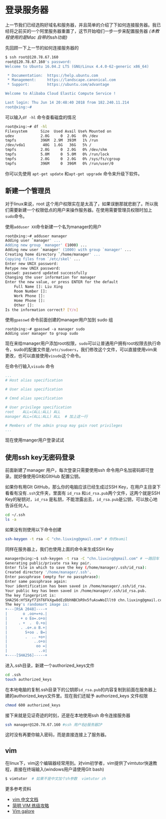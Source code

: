 # 登录服务器

上一节我们已经选购好域名和服务器，并且简单的介绍了下如何连接服务器。我已经将之前买的一个阿里服务器重置了，这节开始咱们一步一步来配置服务器 *(本教程使用的是Mac 自带的ssh功能)*

先回顾一下上一节的如何连接服务器的

```bash
$ ssh root@120.78.67.160
root@120.78.67.160's password:
Welcome to Ubuntu 16.04.2 LTS (GNU/Linux 4.4.0-62-generic x86_64)

 * Documentation:  https://help.ubuntu.com
 * Management:     https://landscape.canonical.com
 * Support:        https://ubuntu.com/advantage

Welcome to Alibaba Cloud Elastic Compute Service !

Last login: Thu Jun 14 20:48:40 2018 from 182.240.11.214
root@xing:~#
```

可以输入`df -hl` 命令查看磁盘的情况

```bash
root@xing:~# df -hl
Filesystem      Size  Used Avail Use% Mounted on
udev            2.0G     0  2.0G   0% /dev
tmpfs           396M  2.9M  393M   1% /run
/dev/vda1        40G  1.6G   36G   5% /
tmpfs           2.0G     0  2.0G   0% /dev/shm
tmpfs           5.0M     0  5.0M   0% /run/lock
tmpfs           2.0G     0  2.0G   0% /sys/fs/cgroup
tmpfs           396M     0  396M   0% /run/user/0
```

你可以先使用 `apt-get update`  和`apt-get upgrade` 命令来升级下软件。

## 新建一个管理员

对于linux来说，root 这个用户权限实在是太高了，如果误删那就悲剧了。所以我们需要新建一个权限低点的用户来操作服务器。在使用需要管理员权限时加上`sudo`命令。

使用`adduser XX`命令新建一个名为manager的用户

```bash
root@xing:~# adduser manager
Adding user `manager' ...
Adding new group `manager' (1000) ...
Adding new user `manager' (1000) with group `manager' ...
Creating home directory `/home/manager' ...
Copying files from `/etc/skel' ...
Enter new UNIX password:
Retype new UNIX password:
passwd: password updated successfully
Changing the user information for manager
Enter the new value, or press ENTER for the default
	Full Name []: Liu Xing
	Room Number []:
	Work Phone []:
	Home Phone []:
	Other []:
Is the information correct? [Y/n]
```

使用`gpasswd` 命令前面创建的manager用户加到 sudo 组

```
root@xing:~# gpasswd -a manager sudo
Adding user manager to group sudo
```

现在来给manager用户添加root权限，`sudo`可以让普通用户拥有root权限去执行命令，sudo的配置文件是`/etc/sudoers`，我们修改这个文件，可以直接使用vim来更改，也可以直接使用`visudo`这个命令。

在命令行输入`visudo` 命令

```yaml
...
# Host alias specification

# User alias specification

# Cmnd alias specification

# User privilege specification
root    ALL=(ALL:ALL) ALL
manager ALL=(ALL:ALL) ALL  # 加上这一行

# Members of the admin group may gain root privileges
...
```

现在使用manger用户登录试试

## 使用ssh key无密码登录

前面新建了manager 用户，每次登录只需要使用ssh 命令用户名加密码即可登录。就好像使用GIt和GItHub 配置公钥。

如果你有用GIt GitHub，那么你的电脑应该已经生成过SSH Key，在用户主目录下看看有没有`.ssh`文件夹，里面有 `id_rsa` 和`id_rsa.pub`两个文件，这两个就是SSH Key的秘钥对，`id_rsa` 是私钥，不能泄露出去，`id_rsa.pub`是公钥，可以放心地告诉任何人。

```bash
cd ~/.ssh
ls -a
```
如果没有则使用以下命令创建
```bash
ssh-keygen -t rsa -C "chn.liuxing@gmail.com" # 你的eamil
```

同样在服务器上，我们也使用上面的命令来生成SSH Key

```bash
manager@xing:~$ ssh-keygen -t rsa -C "chn.liuxing@gmail.com" # 一路回车
Generating public/private rsa key pair.
Enter file in which to save the key (/home/manager/.ssh/id_rsa):
Created directory '/home/manager/.ssh'.
Enter passphrase (empty for no passphrase):
Enter same passphrase again:
Your identification has been saved in /home/manager/.ssh/id_rsa.
Your public key has been saved in /home/manager/.ssh/id_rsa.pub.
The key fingerprint is:
SHA256:Hf5Xyf71hT6FkXgw8dEzDbhNBCbR9x5fuAswWoIllt0 chn.liuxing@gmail.com
The key's randomart image is:
+---[RSA 2048]----+
|       o .oo+=+o.|
|      + o Eo=.o+o|
|     . +  .  O.+o|
|      . .o+.o B.+|
|        S+oo . B=|
|        .  .. +o+|
|            ..o+o|
|             oo =|
|              ..o|
+----[SHA256]-----+
```

进入.ssh目录，新建一个authorized_keys文件

```bash
cd .ssh
touch authorized_keys
```

在本地电脑的复制.ssh目录下的公钥即`id_rsa.pub`的内容复制到前面在服务器上建的authorized_keys文件里。现在我们还赋予 authorized_keys 文件权限

```bash
chmod 600 authorized_keys
```

接下来就是见证奇迹的时刻，还是在本地使用ssh 命令连接服务器

```bash
ssh manager@120.78.67.160 #ssh 用户名@服务器IP
```

这时没有再要你输入密码，而是直接连接上了服务器。

## vim

在linux下，vim这个编辑器经常用到。对vim初学者，vim提供了vimtutor快速教程，直接在终端输入(windows用户请使用GIt bash)

```bash
$ vimtutor  # 如果不是中文加个zh参数  vimtutor zh
```

更多参考资料

- [vim 中文文档](http://vimcdoc.sourceforge.net/doc/usr_toc.html)
- [简明 VIM 练级攻略](https://coolshell.cn/articles/5426.html)
- [Vim galore](https://github.com/wsdjeg/vim-galore-zh_cn)

